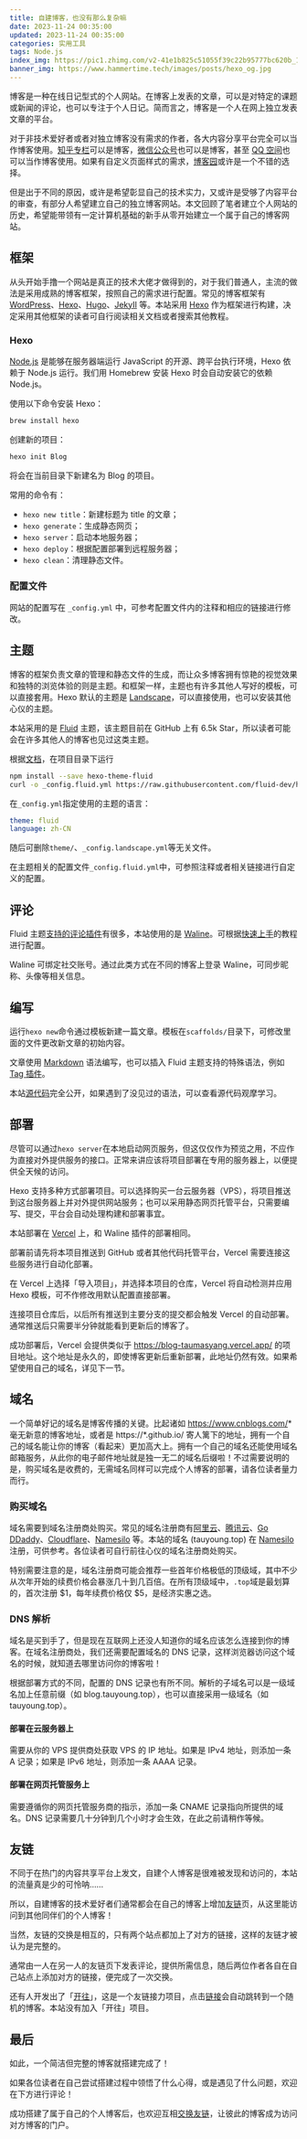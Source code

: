 ```yaml
---
title: 自建博客，也没有那么复杂嘛
date: 2023-11-24 00:35:00
updated: 2023-11-24 00:35:00
categories: 实用工具
tags: Node.js
index_img: https://pic1.zhimg.com/v2-41e1b825c51055f39c22b95777bc620b_1440w.jpg
banner_img: https://www.hammertime.tech/images/posts/hexo_og.jpg
---
```


博客是一种在线日记型式的个人网站。在博客上发表的文章，可以是对特定的课题或新闻的评论，也可以专注于个人日记。简而言之，博客是一个人在网上独立发表文章的平台。

对于非技术爱好者或者对独立博客没有需求的作者，各大内容分享平台完全可以当作博客使用。[知乎专栏](https://zhuanlan.zhihu.com/)可以是博客，[微信公众号](https://mp.weixin.qq.com/)也可以是博客，甚至 [QQ 空间](https://qzone.qq.com/)也可以当作博客使用。如果有自定义页面样式的需求，[博客园](https://www.cnblogs.com/)或许是一个不错的选择。

但是出于不同的原因，或许是希望彰显自己的技术实力，又或许是受够了内容平台的审查，有部分人希望建立自己的独立博客网站。本文回顾了笔者建立个人网站的历史，希望能带领有一定计算机基础的新手从零开始建立一个属于自己的博客网站。

## 框架

从头开始手撸一个网站是真正的技术大佬才做得到的，对于我们普通人，主流的做法是采用成熟的博客框架，按照自己的需求进行配置。常见的博客框架有 [WordPress](https://wordpress.com/zh-cn/)、[Hexo](https://hexo.io/zh-cn/)、[Hugo](https://gohugo.io/)、[JekyII](https://jekyllrb.com/) 等。本站采用 [Hexo](https://hexo.io/zh-cn/) 作为框架进行构建，决定采用其他框架的读者可自行阅读相关文档或者搜索其他教程。

### Hexo

[Node.js](https://nodejs.org/) 是能够在服务器端运行 JavaScript 的开源、跨平台执行环境，Hexo 依赖于 Node.js 运行。我们用 Homebrew 安装 Hexo 时会自动安装它的依赖 Node.js。

使用以下命令安装 Hexo：

```sh
brew install hexo
```

创建新的项目：

```sh
hexo init Blog
```

将会在当前目录下新建名为 Blog 的项目。

常用的命令有：
- `hexo new title`：新建标题为 title 的文章；
- `hexo generate`：生成静态网页；
- `hexo server`：启动本地服务器；
- `hexo deploy`：根据配置部署到远程服务器；
- `hexo clean`：清理静态文件。

### 配置文件

网站的配置写在 `_config.yml` 中，可参考配置文件内的注释和相应的链接进行修改。

## 主题

博客的框架负责文章的管理和静态文件的生成，而让众多博客拥有惊艳的视觉效果和独特的浏览体验的则是主题。和框架一样，主题也有许多其他人写好的模板，可以直接套用。Hexo 默认的主题是 [Landscape](https://github.com/hexojs/hexo-theme-landscape)，可以直接使用，也可以安装其他心仪的主题。

本站采用的是 [Fluid](https://github.com/fluid-dev/hexo-theme-fluid) 主题，该主题目前在 GitHub 上有 6.5k Star，所以读者可能会在许多其他人的博客也见过这类主题。

根据[文档](https://hexo.fluid-dev.com/docs/start/)，在项目目录下运行

```sh
npm install --save hexo-theme-fluid
curl -o _config.fluid.yml https://raw.githubusercontent.com/fluid-dev/hexo-theme-fluid/HEAD/_config.yml
```

在`_config.yml`指定使用的主题的语言：

```yml
theme: fluid
language: zh-CN
```

随后可删除`theme/`、`_config.landscape.yml`等无关文件。

在主题相关的配置文件`_config.fluid.yml`中，可参照注释或者相关链接进行自定义的配置。

## 评论

Fluid 主题[支持的评论插件](https://hexo.fluid-dev.com/docs/guide/#评论)有很多，本站使用的是 [Waline](https://waline.js.org/)。可根据[快速上手](https://waline.js.org/guide/get-started/)的教程进行配置。

Waline 可绑定社交账号。通过此类方式在不同的博客上登录 Waline，可同步昵称、头像等相关信息。

## 编写

运行`hexo new`命令通过模板新建一篇文章。模板在`scaffolds/`目录下，可修改里面的文件更改新文章的初始内容。

文章使用 [Markdown](https://markdown.com.cn/) 语法编写，也可以插入 Fluid 主题支持的特殊语法，例如 [Tag 插件](https://hexo.fluid-dev.com/docs/guide/#tag-插件)。

本站[源代码](https://github.com/taumasyang/Blog)完全公开，如果遇到了没见过的语法，可以查看源代码观摩学习。

## 部署

尽管可以通过`hexo server`在本地启动网页服务，但这仅仅作为预览之用，不应作为直接对外提供服务的接口。正常来讲应该将项目部署在专用的服务器上，以便提供全天候的访问。

Hexo 支持多种方式部署项目。可以选择购买一台云服务器（VPS），将项目推送到这台服务器上并对外提供网站服务；也可以采用静态网页托管平台，只需要编写、提交，平台会自动处理构建和部署事宜。

本站部署在 [Vercel](https://vercel.com/) 上，和 Waline 插件的部署相同。

部署前请先将本项目推送到 GitHub 或者其他代码托管平台，Vercel 需要连接这些服务进行自动化部署。

在 Vercel 上选择「导入项目」，并选择本项目的仓库，Vercel 将自动检测并应用 Hexo 模板，可不作修改用默认配置直接部署。

连接项目仓库后，以后所有推送到主要分支的提交都会触发 Vercel 的自动部署。通常推送后只需要半分钟就能看到更新后的博客了。

成功部署后，Vercel 会提供类似于 https://blog-taumasyang.vercel.app/ 的项目地址。这个地址是永久的，即使博客更新后重新部署，此地址仍然有效。如果希望使用自己的域名，详见下一节。

## 域名

一个简单好记的域名是博客传播的关键。比起诸如 https://www.cnblogs.com/* 毫无新意的博客地址，或者是 https://*.github.io/ 寄人篱下的地址，拥有一个自己的域名能让你的博客（看起来）更加高大上。拥有一个自己的域名还能使用域名邮箱服务，从此你的电子邮件地址就是独一无二的域名后缀啦！不过需要说明的是，购买域名是收费的，无需域名同样可以完成个人博客的部署，请各位读者量力而行。

### 购买域名

域名需要到域名注册商处购买。常见的域名注册商有[阿里云](https://wanwang.aliyun.com/)、[腾讯云](https://buy.cloud.tencent.com/domain)、[Go DDaddy](https://www.godaddy.com/zh-sg/domains)、[Cloudflare](https://www.cloudflare.com/products/registrar/)、[Namesilo](https://www.namesilo.com/) 等。本站的域名 (tauyoung.top) 在 [Namesilo](https://www.namesilo.com/) 注册，可供参考。各位读者可自行前往心仪的域名注册商处购买。

特别需要注意的是，域名注册商可能会推荐一些首年价格极低的顶级域，其中不少从次年开始的续费价格会暴涨几十到几百倍。在所有顶级域中，`.top`域是最划算的，首次注册 $1，每年续费价格仅 $5，是经济实惠之选。

### DNS 解析

域名是买到手了，但是现在互联网上还没人知道你的域名应该怎么连接到你的博客。在域名注册商处，我们还需要配置域名的 DNS 记录，这样浏览器访问这个域名的时候，就知道去哪里访问你的博客啦！

根据部署方式的不同，配置的 DNS 记录也有所不同。解析的子域名可以是一级域名加上任意前缀（如 blog.tauyoung.top），也可以直接采用一级域名（如 tauyoung.top）。

#### 部署在云服务器上

需要从你的 VPS 提供商处获取 VPS 的 IP 地址。如果是 IPv4 地址，则添加一条 A 记录；如果是 IPv6 地址，则添加一条 AAAA 记录。

#### 部署在网页托管服务上

需要遵循你的网页托管服务商的指示，添加一条 CNAME 记录指向所提供的域名。DNS 记录需要几十分钟到几个小时才会生效，在此之前请稍作等候。

## 友链

不同于在热门的内容共享平台上发文，自建个人博客是很难被发现和访问的，本站的流量真是少的可怜呐……

所以，自建博客的技术爱好者们通常都会在自己的博客上增加[友链](/links/)页，从这里能访问到其他同伴们的个人博客！

当然，友链的交换是相互的，只有两个站点都加上了对方的链接，这样的友链才被认为是完整的。

通常由一人在另一人的友链页下发表评论，提供所需信息，随后两位作者各自在自己站点上添加对方的链接，便完成了一次交换。

还有人开发出了「[开往](https://www.travellings.cn/)」，这是一个友链接力项目，点击[链接](https://travellings.link/)会自动跳转到一个随机的博客。本站没有加入「开往」项目。

## 最后

如此，一个简洁但完整的博客就搭建完成了！

如果各位读者在自己尝试搭建过程中领悟了什么心得，或是遇见了什么问题，欢迎在下方进行评论！

成功搭建了属于自己的个人博客后，也欢迎互相[交换友链](/links/)，让彼此的博客成为访问对方博客的门户。

